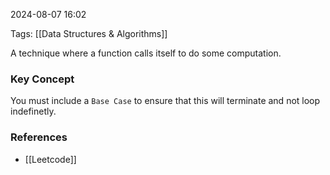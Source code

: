 
2024-08-07 16:02

Tags: [[Data Structures & Algorithms]]

A technique where a function calls itself to do some computation.

### Key Concept
You must include a `Base Case` to ensure that this will terminate and not loop indefinetly.

### References
- [[Leetcode]]

